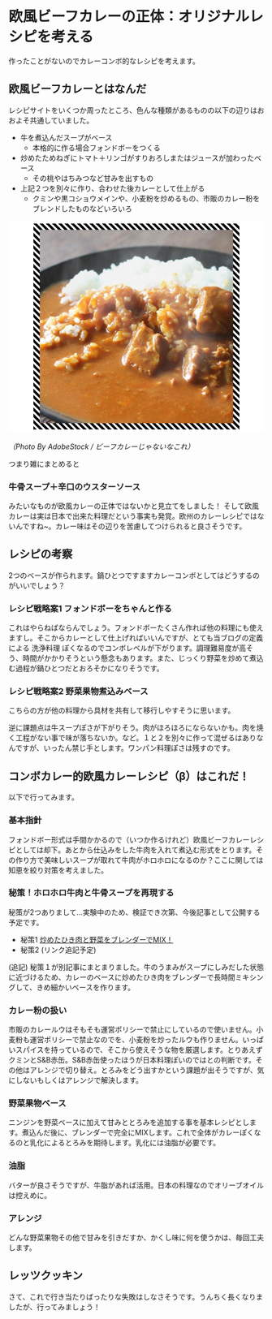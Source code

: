# 欧風ビーフカレーの正体：オリジナルレシピを考える

作ったことがないのでカレーコンボ的なレシピを考えます。

## 欧風ビーフカレーとはなんだ

レシピサイトをいくつか周ったところ、色んな種類があるものの以下の辺りはおおよそ共通していました。

* 牛を煮込んだスープがベース
    * 本格的に作る場合フォンドボーをつくる
* 炒めたためねぎにトマト＋リンゴがすりおろしまたはジュースが加わったベース
    * その桃やはちみつなど甘みを出すもの
* 上記２つを別々に作り、合わせた後カレーとして仕上がる
    * クミンや黒コショウメインや、小麦粉を炒めるもの、市販のカレー粉をブレンドしたものなどいろいろ

[![curry image by adobe stock](/images/misc/AdobeStock_377645099_1.jpeg)](/images_original/misc/AdobeStock_377645099.jpeg)

_（Photo By AdobeStock / ビーフカレーじゃないなこれ）_


つまり雑にまとめると

### 牛骨スープ＋辛口のウスターソース
みたいなものが欧風カレーの正体ではないかと見立てをしました！
そして欧風カレーは実は日本で出来た料理だという事実も発覚。欧州のカレーレシピではないんですね~。カレー味はその辺りを苦慮してつけられると良さそうです。

## レシピの考察

2つのベースが作られます。鍋ひとつですますカレーコンボとしてはどうするのがいいでしょう？

### レシピ戦略案1 フォンドボーをちゃんと作る

これはやらねばならんでしょう。フォンドボーたくさん作れば他の料理にも使えますし。そこからカレーとして仕上げればいいんですが、とても当ブログの定義による 洗浄料理 ぽくなるのでコンボレベルが下がります。調理難易度が高そう、時間がかかりそうという懸念もあります。また、じっくり野菜を炒めて煮込む過程が鍋ひとつだとおろそかになりそうです。

### レシピ戦略案2 野菜果物煮込みベース

こちらの方が他の料理から具材を共有して移行しやすそうに思います。

逆に課題点は牛スープぽさが下がりそう。肉がほろほろにならないかも。肉を焼く工程がない事で味が落ちないか。など。１と２を別々に作って混ぜるはありなんですが、いったん禁じ手とします。ワンパン料理ぽさは残すのです。

## コンボカレー的欧風カレーレシピ（β）はこれだ！

以下で行ってみます。

### 基本指針

フォンドボー形式は手間かかるので（いつか作るけれど）欧風ビーフカレーレシピとしては却下。あとから仕込みをした牛肉を入れて煮込む形式をとります。その作り方で美味しいスープが取れて牛肉がホロホロになるのか？ここに関しては知恵を絞り対策を考えました。

### 秘策！ホロホロ牛肉と牛骨スープを再現する

秘策が2つありまして…実験中のため、検証でき次第、今後記事として公開する予定です。

* 秘策1 [炒めたひき肉と野菜をブレンダーでMIX！](https://curryoki.hatenablog.jp/entry/2025/02/23/045811)
* 秘策2 (リンク追記予定)

(追記) 秘策１が別記事にまとまりました。牛のうまみがスープにしみだした状態に近づけるため、カレーのベースに炒めたひき肉をブレンダーで長時間ミキシングして、きめ細かいベースを作ります。

### カレー粉の扱い

市販のカレールウはそもそも運営ポリシーで禁止にしているので使いません。小麦粉も運営ポリシーで禁止なのでを、小麦粉を炒ったルウも作りません。いっぱいスパイスを持っているので、そこから使えそうな物を厳選します。とりあえずクミンとS&B赤缶。S&B赤缶使ったほうが日本料理ぽいのではとの判断です。その他はアレンジで切り替え。とろみをどう出すかという課題が出そうですが、気にしないもしくはアレンジで解決します。

### 野菜果物ベース

ニンジンを野菜ベースに加えて甘みととろみを追加する事を基本レシピとします。煮込んだ後に、ブレンダーで完全にMIXします。これで全体がカレーぽくなるのと乳化によるとろみを期待します。乳化には油脂が必要です。

### 油脂

バターが良さそうですが、牛脂があれば活用。日本の料理なのでオリーブオイルは控えめに。

### アレンジ

どんな野菜果物その他で甘みを引きだすか、かくし味に何を使うかは、毎回工夫します。

## レッツクッキン

さて、これで行き当たりばったりな失敗はしなさそうです。うんちく長くなりましたが、行ってみましょう！

